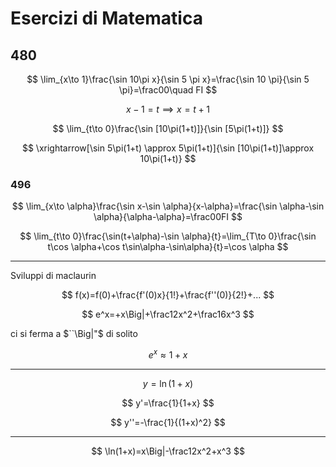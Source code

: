 # Esercizi di Matematica

## 480

$$
\lim_{x\to 1}\frac{\sin 10\pi x}{\sin 5 \pi x}=\frac{\sin 10 \pi}{\sin 5 \pi}=\frac00\quad FI
$$

$$
x-1=t\implies x=t+1
$$


$$
\lim_{t\to 0}\frac{\sin [10\pi(1+t)]}{\sin [5\pi(1+t)]}
$$

$$
\xrightarrow[\sin 5\pi(1+t) \approx 5\pi(1+t)]{\sin [10\pi(1+t)]\approx 10\pi(1+t)}
$$


### 496


$$
\lim_{x\to \alpha}\frac{\sin x-\sin \alpha}{x-\alpha}=\frac{\sin \alpha-\sin \alpha}{\alpha-\alpha}=\frac00FI
$$

$$
\lim_{t\to 0}\frac{\sin(t+\alpha)-\sin \alpha}{t}=\lim_{T\to 0}\frac{\sin t\cos \alpha+\cos t\sin\alpha-\sin\alpha}{t}=\cos \alpha
$$

----
Sviluppi di maclaurin


$$
f(x)=f(0)+\frac{f'(0)x}{1!}+\frac{f''(0)}{2!}+...
$$


$$
e^x=+x\Big|+\frac12x^2+\frac16x^3
$$

ci si ferma a $``\Big|"$ di solito


$$
e^x\approx 1+x
$$

---
$$
y=\ln(1+x)
$$

$$
y'=\frac{1}{1+x}
$$

$$
y''=-\frac{1}{(1+x)^2}
$$

---


$$
\ln(1+x)=x\Big|-\frac12x^2+x^3
$$
<!--stackedit_data:
eyJoaXN0b3J5IjpbLTIxMjA0NTc4MjMsOTExNDgwMTg1XX0=
-->